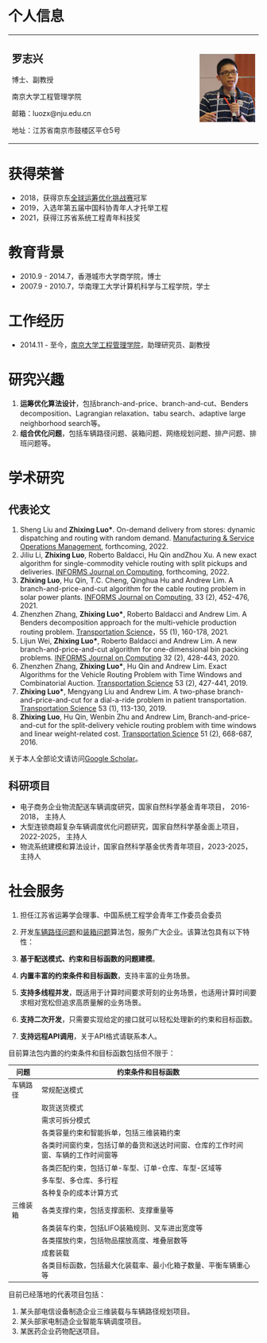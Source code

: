 # 个人信息
<table border="0">
  <tr>
    <td width="75%">
      <h2>罗志兴</h2>
      <p>博士、副教授</p>
      <p>南京大学工程管理学院</p>
      <p>邮箱：luozx@nju.edu.cn</p>
      <p>地址：江苏省南京市鼓楼区平仓5号</p>
    </td>
    <td width="25%">
      <img src="/image/罗志兴照片.png" width="100%">     
    </td>
  </tr>
</table>

# 获得荣誉

- 2018，获得京东[全球运筹优化挑战赛](https://jdata.jd.com/html/detail.html?tab=myteam&id=5)冠军
- 2019，入选年第五届中国科协青年人才托举工程
- 2021，获得江苏省系统工程青年科技奖

# 教育背景
- 2010.9 - 2014.7，香港城市大学商学院，博士
- 2007.9 - 2010.7，华南理工大学计算机科学与工程学院，学士

# 工作经历
- 2014.11 - 至今，[南京大学工程管理学院](https://sme.nju.edu.cn)，助理研究员、副教授


# 研究兴趣

1. **运筹优化算法设计**，包括branch-and-price、branch-and-cut、Benders decomposition、Lagrangian relaxation、tabu search、adaptive large neighborhood search等。
2. **组合优化问题**，包括车辆路径问题、装箱问题、网络规划问题、排产问题、排班问题等。

# 学术研究

## 代表论文

1. Sheng Liu and **Zhixing Luo\***. On-demand delivery from stores: dynamic dispatching and routing with random demand. [Manufacturing & Service Operations Management](https://pubsonline.informs.org/doi/abs/10.1287/msom.2022.1171), forthcoming, 2022.
2. Jiliu Li, **Zhixing Luo**, Roberto Baldacci, Hu Qin andZhou Xu. A new exact algorithm for single-commodity vehicle routing with split pickups and deliveries. [INFORMS Journal on Computing](https://pubsonline.informs.org/doi/abs/10.1287/ijoc.2022.1249), forthcoming, 2022.
3. **Zhixing Luo**, Hu Qin, T.C. Cheng, Qinghua Hu and Andrew Lim. A branch-and-price-and-cut algorithm for the cable routing problem in solar power plants. [INFORMS Journal on Computing](https://pubsonline.informs.org/doi/abs/10.1287/ijoc.2020.0981), 33 (2), 452-476, 2021.
4. Zhenzhen Zhang, **Zhixing Luo\***, Roberto Baldacci and Andrew Lim. A Benders decomposition approach for the multi-vehicle production routing problem. [Transportation Science]()，55 (1), 160-178, 2021.
5. Lijun Wei, **Zhixing Luo\***, Roberto Baldacci and Andrew Lim. A new branch-and-price-and-cut algorithm for one-dimensional bin packing problems. [INFORMS Journal on Computing](https://pubsonline.informs.org/doi/abs/10.1287/ijoc.2018.0867) 32 (2), 428-443, 2020.
6. Zhenzhen Zhang, **Zhixing Luo\***, Hu Qin and Andrew Lim. Exact Algorithms for the Vehicle Routing Problem with Time Windows and Combinatorial Auction. [Transportation Science](https://pubsonline.informs.org/doi/abs/10.1287/trsc.2018.0835) 53 (2), 427-441, 2019.
7. **Zhixing Luo\***,  Mengyang Liu and Andrew Lim. A two-phase branch-and-price-and-cut for a dial-a-ride problem in patient transportation. [Transportation Science](https://pubsonline.informs.org/doi/abs/10.1287/trsc.2017.0772) 53 (1), 113-130, 2019.
8. **Zhixing Luo**, Hu Qin, Wenbin Zhu and Andrew Lim, Branch-and-price-and-cut for the split-delivery vehicle routing problem with time windows and linear weight-related cost. [Transportation Science](https://pubsonline.informs.org/doi/abs/10.1287/trsc.2015.0666) 51 (2), 668-687, 2016.

关于本人全部论文请访问[Google Scholar](https://scholar.google.com.hk/citations?user=7t1AjR8AAAAJ&hl=en)。

## 科研项目

- 电子商务企业物流配送车辆调度研究，国家自然科学基金青年项目， 2016-2018， 主持人
- 大型连锁商超复杂车辆调度优化问题研究，国家自然科学基金面上项目，2022-2025， 主持人
- 物流系统建模和算法设计，国家自然科学基金优秀青年项目，2023-2025，主持人

# 社会服务

1. 担任江苏省运筹学会理事、中国系统工程学会青年工作委员会委员

2. 开发[车辆路径问题](https://wiki.mbalib.com/wiki/%E8%BD%A6%E8%BE%86%E8%B7%AF%E5%BE%84%E9%97%AE%E9%A2%98)和[装箱问题](https://baike.baidu.com/item/%E8%A3%85%E7%AE%B1%E9%97%AE%E9%A2%98)算法包，服务广大企业。该算法包具有以下特性：
1. **基于配送模式、约束和目标函数的问题建模**。
2. **内置丰富的约束条件和目标函数**，支持丰富的业务场景。
3. **支持多线程并发**，既适用于计算时间要求苛刻的业务场景，也适用计算时间要求相对宽松但追求高质量解的业务场景。
4. **支持二次开发**，只需要实现给定的接口就可以轻松处理新的约束和目标函数。
5. **支持远程API调用**，关于API格式请联系本人。

目前算法包内置的约束条件和目标函数包括但不限于：

  | 问题 | 约束条件和目标函数 |
  | --- | --- |
  | 车辆路径 | 常规配送模式 |
  |  | 取货送货模式 |
  |  | 需求可拆分模式 |
  |  | 各类容量约束和智能拆单，包括三维装箱约束 |
  |  | 各类时间窗约束，包括订单的备货和送达时间窗、仓库的工作时间窗、车辆的工作时间窗等 |
  |  | 各类匹配约束，包括订单-车型、订单-仓库、车型-区域等 |
  |  | 多车型、多仓库、多行程 | 
  |  | 各种复杂的成本计算方式 |
  | 三维装箱 | 各类支撑约束，包括支撑面积、支撑重量等 |
  |  | 各类装车约束，包括LIFO装箱规则、叉车进出宽度等 |
  |  | 各类摆放约束，包括物品摆放高度、堆叠层数等 |
  |  | 成套装载 |
  |  | 各类目标函数，包括最大化装载率、最小化箱子数量、平衡车辆重心等 |

目前已经落地的代表项目包括：
1. 某头部电信设备制造企业三维装载与车辆路径规划项目。
2. 某头部家电制造企业智能车辆调度项目。
3. 某医药企业药物配送项目。
